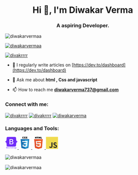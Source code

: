 
<h1 align="center">Hi 👋, I'm Diwakar Verma</h1>
<h3 align="center">A aspiring Developer.</h3>
<p align="left"> <img src="https://komarev.com/ghpvc/?username=diwakarvermaa&label=Profile%20views&color=0e75b6&style=flat" alt="diwakarvermaa" /> </p>

<p align="left"> <a href="https://github.com/ryo-ma/github-profile-trophy"><img src="https://github-profile-trophy.vercel.app/?username=diwakarvermaa" alt="diwakarvermaa" /></a> </p>

<p align="left"> <a href="https://twitter.com/divakrrrr" target="blank"><img src="https://img.shields.io/twitter/follow/divakrrrr?logo=twitter&style=for-the-badge" alt="divakrrrr" /></a> </p>

- 📝 I regularly write articles on [https://dev.to/dashboard](https://dev.to/dashboard)

- 💬 Ask me about **html , Css and javascript**

- 📫 How to reach me **diwakarverma737@gmail.com**

<h3 align="left">Connect with me:</h3>
<p align="left">
<a href="https://dev.to/divakrrrr" target="blank"><img align="center" src="https://raw.githubusercontent.com/rahuldkjain/github-profile-readme-generator/master/src/images/icons/Social/devto.svg" alt="divakrrrr" height="30" width="40" /></a>
<a href="https://twitter.com/divakrrrr" target="blank"><img align="center" src="https://raw.githubusercontent.com/rahuldkjain/github-profile-readme-generator/master/src/images/icons/Social/twitter.svg" alt="divakrrrr" height="30" width="40" /></a>
<a href="https://linkedin.com/in/diwakarverma" target="blank"><img align="center" src="https://raw.githubusercontent.com/rahuldkjain/github-profile-readme-generator/master/src/images/icons/Social/linked-in-alt.svg" alt="diwakarverma" height="30" width="40" /></a>
</p>

<h3 align="left">Languages and Tools:</h3>
<p align="left"> <a href="https://getbootstrap.com" target="_blank" rel="noreferrer"> <img src="https://raw.githubusercontent.com/devicons/devicon/master/icons/bootstrap/bootstrap-plain-wordmark.svg" alt="bootstrap" width="40" height="40"/> </a> <a href="https://www.w3schools.com/css/" target="_blank" rel="noreferrer"> <img src="https://raw.githubusercontent.com/devicons/devicon/master/icons/css3/css3-original-wordmark.svg" alt="css3" width="40" height="40"/> </a> <a href="https://www.w3.org/html/" target="_blank" rel="noreferrer"> <img src="https://raw.githubusercontent.com/devicons/devicon/master/icons/html5/html5-original-wordmark.svg" alt="html5" width="40" height="40"/> </a> <a href="https://developer.mozilla.org/en-US/docs/Web/JavaScript" target="_blank" rel="noreferrer"> <img src="https://raw.githubusercontent.com/devicons/devicon/master/icons/javascript/javascript-original.svg" alt="javascript" width="40" height="40"/> </a> </p>

<p><img align="center" src="https://github-readme-stats.vercel.app/api/top-langs?username=diwakarvermaa&show_icons=true&locale=en&layout=compact" alt="diwakarvermaa" /></p>

<p><img align="center" src="https://github-readme-streak-stats.herokuapp.com/?user=diwakarvermaa&" alt="diwakarvermaa" /></p>


<!--
**diwakarVermaaa/diwakarvermaaa** is a ✨ _special_ ✨ repository because its `README.md` (this file) appears on your GitHub profile.

Here are some ideas to get you started:

- 🔭 I’m currently working on ...
- 🌱 I’m currently learning ...
- 👯 I’m looking to collaborate on ...
- 🤔 I’m looking for help with ...
- 💬 Ask me about ...
- 📫 How to reach me: ...
- 😄 Pronouns: ...
- ⚡ Fun fact: ...
-->
